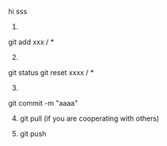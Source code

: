 hi
sss


1.
git add xxx / *

2.
git status
git reset xxxx / *

3.
git commit -m "aaaa"

4. git pull   (if you are cooperating with others)

5. git push


